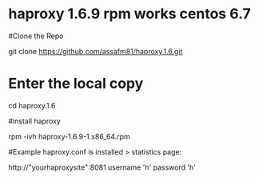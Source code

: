 # haproxy 1.6.9 rpm works centos 6.7

#Clone the Repo

git clone https://github.com/assafm81/haproxy.1.6.git

# Enter the local copy

cd haproxy.1.6

#install haproxy

rpm -ivh haproxy-1.6.9-1.x86_64.rpm

#Example haproxy.conf is installed > statistics page:

http://"yourhaproxysite":8081  username 'h' password 'h'
